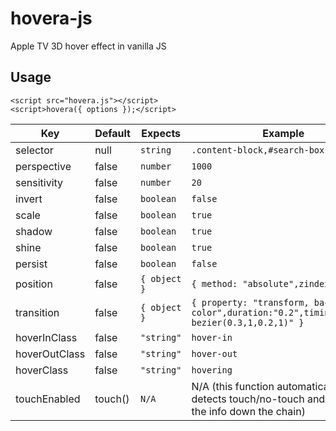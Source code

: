hovera-js
=========
Apple TV 3D hover effect in vanilla JS

Usage
-----
    <script src="hovera.js"></script>
    <script>hovera({ options });</script>

Key           |     Default     |  Expects           | Example
--------------|-----------------|--------------------|--------------------------
selector      |     null        | `string`           | `.content-block,#search-box`
perspective   |     false       | `number`           | `1000`
sensitivity   |     false       | `number`           | `20`
invert        |     false       | `boolean`          | `false`
scale         |     false       | `boolean`          | `true`
shadow        |     false       | `boolean`          | `true`
shine         |     false       | `boolean`          | `true`
persist       |     false       | `boolean`          | `false`
position      |     false       | `{ object }`       | `{ method: "absolute",zindex: 5 }`
transition    |     false       | `{ object }`       | `{ property: "transform, background-color",duration:"0.2",timing:"cubic-bezier(0.3,1,0.2,1)" }`
hoverInClass  |     false       | `"string"`         | `hover-in`
hoverOutClass |     false       | `"string"`         | `hover-out`
hoverClass    |     false       | `"string"`         | `hovering`
touchEnabled  |     touch()     | `N/A`              | N/A (this function automatically detects touch/no-touch and passes the info down the chain)
